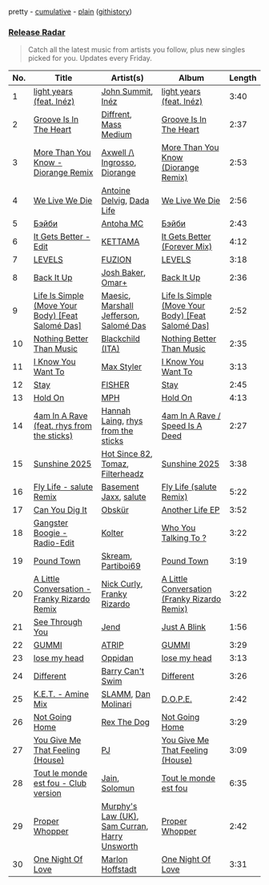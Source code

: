pretty - [cumulative](/playlists/cumulative/Release%20Radar.md) - [plain](/playlists/plain/37i9dQZEVXbsudmxBFKW7G) ([githistory](https://github.githistory.xyz/vitokorn/spotify-playlist-archive/blob/master/playlists/plain/37i9dQZEVXbsudmxBFKW7G))
### [Release Radar](https://open.spotify.com/playlist/37i9dQZEVXbsudmxBFKW7G)

> Catch all the latest music from artists you follow, plus new singles picked for you. Updates every Friday.

| No. | Title | Artist(s) | Album | Length |
|---|---|---|---|---|
| 1 | [light years (feat. Inéz)](https://open.spotify.com/track/2wRKES8HKm4EutRHz7JD1x) | [John Summit](https://open.spotify.com/artist/7kNqXtgeIwFtelmRjWv205), [Inéz](https://open.spotify.com/artist/6zBax4hSAI1BJYgwF61EP5) | [light years (feat. Inéz)](https://open.spotify.com/album/3Ze2F3oYCJnaotDZBVWMkI) | 3:40 |
| 2 | [Groove Is In The Heart](https://open.spotify.com/track/1o4sWd8EwR7DK2zVmtmckH) | [Diffrent](https://open.spotify.com/artist/7mycnkT3eOskxxGbN9skkV), [Mass Medium](https://open.spotify.com/artist/4XpxlgcEnxaBDaAO7V1XvH) | [Groove Is In The Heart](https://open.spotify.com/album/3riCNzeuaeSfwVWNfHVtEf) | 2:37 |
| 3 | [More Than You Know - Diorange Remix](https://open.spotify.com/track/41GNxUO5Ud4SJJRfKSHTFf) | [Axwell /\ Ingrosso](https://open.spotify.com/artist/2XnBwblw31dfGnspMIwgWz), [Diorange](https://open.spotify.com/artist/1BKMGwVQOhbkZ1xEiPH2k3) | [More Than You Know (Diorange Remix)](https://open.spotify.com/album/12wSfSndnput2c59GD9yCb) | 2:53 |
| 4 | [We Live We Die](https://open.spotify.com/track/7xginXAVYeJF1MrQym9JXv) | [Antoine Delvig](https://open.spotify.com/artist/5akjwT4cQGhi5DLknDb0Wl), [Dada Life](https://open.spotify.com/artist/00sAT5YX8W3xNd1EuqyHw9) | [We Live We Die](https://open.spotify.com/album/7GArWBjK4zW1C0FiPJvlaP) | 2:56 |
| 5 | [Бэйби](https://open.spotify.com/track/5fh4xILf9og3yXO4e7W9NG) | [Antoha MC](https://open.spotify.com/artist/6OqmKFaRcw0f23m5PQ9CrL) | [Бэйби](https://open.spotify.com/album/7Jux0iN66czZn26OUnxne6) | 2:43 |
| 6 | [It Gets Better - Edit](https://open.spotify.com/track/1e2n2qovOIYRJZZm875RHo) | [KETTAMA](https://open.spotify.com/artist/3an9rnsXKPCAMlZgH4A0n4) | [It Gets Better (Forever Mix)](https://open.spotify.com/album/1nQ8tCFXhFZ8RXJbqTPplO) | 4:12 |
| 7 | [LEVELS](https://open.spotify.com/track/55DwjFdPowTjzvukCzJEho) | [FUZION](https://open.spotify.com/artist/6Onz7lRkfK9vCyZDEKoFmB) | [LEVELS](https://open.spotify.com/album/6NY5wQbp6jqj4zODypYID9) | 3:18 |
| 8 | [Back It Up](https://open.spotify.com/track/5bdKaYnig6IqBsQQqBUjHm) | [Josh Baker](https://open.spotify.com/artist/4zf8Awb8y1X9qwL4oiVRd6), [Omar+](https://open.spotify.com/artist/06HO1b1nd4kQzRakdZBTSc) | [Back It Up](https://open.spotify.com/album/3zmA0CrYMwFY92X9DkK2fY) | 2:36 |
| 9 | [Life Is Simple (Move Your Body) [Feat Salomé Das]](https://open.spotify.com/track/6sgYrldk8IdtSERq4eGZj1) | [Maesic](https://open.spotify.com/artist/1GO0BdzMo0I4HNHfbaLbKZ), [Marshall Jefferson](https://open.spotify.com/artist/2Di8r9df6xjyj6CVOqbGVz), [Salomé Das](https://open.spotify.com/artist/6OZuVLUPd9v4yEOTjwZz77) | [Life Is Simple (Move Your Body) [Feat Salomé Das]](https://open.spotify.com/album/4btj2RrBqE3GZ2azpFrWuo) | 2:52 |
| 10 | [Nothing Better Than Music](https://open.spotify.com/track/4eZafPjosGlJF6QVxeTdUS) | [Blackchild (ITA)](https://open.spotify.com/artist/0UVthdD1eqqsoNLX9ek4Xb) | [Nothing Better Than Music](https://open.spotify.com/album/0cBWTiLeGxFpAk5JwbX9S3) | 2:35 |
| 11 | [I Know You Want To](https://open.spotify.com/track/3qhf5WajCHsJibQ7cQ2qYS) | [Max Styler](https://open.spotify.com/artist/3NKKngINK1tP6BFy0WOyWk) | [I Know You Want To](https://open.spotify.com/album/60xGclNsYuzGqMfhUW4nXE) | 3:13 |
| 12 | [Stay](https://open.spotify.com/track/2meQtvGUcrqgEj4lTmQgfd) | [FISHER](https://open.spotify.com/artist/1VJ0briNOlXRtJUAzoUJdt) | [Stay](https://open.spotify.com/album/13KdVYCKtHHmpI4mn4WYRK) | 2:45 |
| 13 | [Hold On](https://open.spotify.com/track/6pCrx0kmrXsXlMfKK9KksT) | [MPH](https://open.spotify.com/artist/62SCu33InHVq97VaWw3eof) | [Hold On](https://open.spotify.com/album/5EE83YjGBKzM6x5O9AT9rN) | 4:13 |
| 14 | [4am In A Rave (feat. rhys from the sticks)](https://open.spotify.com/track/5Q7g7bfuumI3oF9GaVtxWP) | [Hannah Laing](https://open.spotify.com/artist/1QEd635szhierW6gzRiS1o), [rhys from the sticks](https://open.spotify.com/artist/4tmqN5uP0Aj50ylHgfwvVa) | [4am In A Rave / Speed Is A Deed](https://open.spotify.com/album/7ngZxqJrBFRp5ijYA68orJ) | 2:27 |
| 15 | [Sunshine 2025](https://open.spotify.com/track/5uTjgnvttrNUfVFETRJ8TP) | [Hot Since 82](https://open.spotify.com/artist/1tRBmMtER4fGrzrt8O9VpS), [Tomaz](https://open.spotify.com/artist/3GXiP6aI7feec8YTvLJfwf), [Filterheadz](https://open.spotify.com/artist/6XqUjMGrl5jFwwyQ6hheit) | [Sunshine 2025](https://open.spotify.com/album/6EOLwD4dOgXcZ3G4QpYwtC) | 3:38 |
| 16 | [Fly Life - salute Remix](https://open.spotify.com/track/3LTHqCkYnYtqTYDqoi3FPl) | [Basement Jaxx](https://open.spotify.com/artist/4YrKBkKSVeqDamzBPWVnSJ), [salute](https://open.spotify.com/artist/1np8xozf7ATJZDi9JX8Dx5) | [Fly Life (salute Remix)](https://open.spotify.com/album/1h4I9xCeVDCmnQ0ZU9sUE1) | 5:22 |
| 17 | [Can You Dig It](https://open.spotify.com/track/0NNhBuMpSGu6U6ARWSk9N8) | [Obskür](https://open.spotify.com/artist/29MTNlaVntQaQiDyj8KGwx) | [Another Life EP](https://open.spotify.com/album/1XyXQLugMdGNNyk34i6mRb) | 3:52 |
| 18 | [Gangster Boogie - Radio-Edit](https://open.spotify.com/track/0EMrYjvRTAB86EgslzOLq8) | [Kolter](https://open.spotify.com/artist/2Invsp3HSrAeJy4u7Retry) | [Who You Talking To ?](https://open.spotify.com/album/3jaXPHRq3JEZa4hzfYGhFc) | 3:22 |
| 19 | [Pound Town](https://open.spotify.com/track/61yXM2XDYQkjWJsydNtwTz) | [Skream](https://open.spotify.com/artist/2jbP92oFLWqPqogflK1wlW), [Partiboi69](https://open.spotify.com/artist/0CutULGVZ24wOr1HHYoEOL) | [Pound Town](https://open.spotify.com/album/6oqFuZKIyU7FKnk4RyjXET) | 3:19 |
| 20 | [A Little Conversation - Franky Rizardo Remix](https://open.spotify.com/track/7C1sr5rt34jC1zlEXMWOJH) | [Nick Curly](https://open.spotify.com/artist/5WI60lKXG4mP2OPyt8pyQ2), [Franky Rizardo](https://open.spotify.com/artist/2UgphhGSlC9QWgaZWUOCkl) | [A Little Conversation (Franky Rizardo Remix)](https://open.spotify.com/album/6uFFzJ60n5AOFgB2zS1xGt) | 3:22 |
| 21 | [See Through You](https://open.spotify.com/track/1eLQCKC8NAPhLPjiggVNCS) | [Jend](https://open.spotify.com/artist/56WlN4e9YbaEI8KdXaFgTN) | [Just A Blink](https://open.spotify.com/album/1vUqm6iCiisZliOXJkUI3j) | 1:56 |
| 22 | [GUMMI](https://open.spotify.com/track/4CE1DeTAXDCdbUBhlPtt03) | [ATRIP](https://open.spotify.com/artist/4fu0Er7pG6kZZa7Awf3NMI) | [GUMMI](https://open.spotify.com/album/7o1afJdvf4oDB98Pkw7JrF) | 3:29 |
| 23 | [lose my head](https://open.spotify.com/track/1KvFu6zoNcPc6TvjykGtPr) | [Oppidan](https://open.spotify.com/artist/338p7qzZTDJSHJzSjIZMFK) | [lose my head](https://open.spotify.com/album/6uZQgll8GIBJ2KvAfW5TtE) | 3:13 |
| 24 | [Different](https://open.spotify.com/track/7x8FCh3aNU7YrYUSTVGHv6) | [Barry Can't Swim](https://open.spotify.com/artist/0vTVU0KH0CVzijsoKGsTPl) | [Different](https://open.spotify.com/album/2Du9S3uLn4IsAK3R7IqEOY) | 3:26 |
| 25 | [K.E.T. - Amine Mix](https://open.spotify.com/track/2lHQRWqKnLuFHl52CypW2X) | [SLAMM](https://open.spotify.com/artist/1MXqVY3BMc0RaQYu05MVpn), [Dan Molinari](https://open.spotify.com/artist/2LXI2TTxPC81l79b2ZGWRE) | [D.O.P.E.](https://open.spotify.com/album/7GqNwkZzWJhUIndPE7KF4d) | 2:42 |
| 26 | [Not Going Home](https://open.spotify.com/track/0IZVjZNdDhjb1pXydPA6AU) | [Rex The Dog](https://open.spotify.com/artist/5zbQoW1WWTzvITE8w4ckoC) | [Not Going Home](https://open.spotify.com/album/5xmMohRmdN6r1DnOcnqNFC) | 3:29 |
| 27 | [You Give Me That Feeling (House)](https://open.spotify.com/track/66xdw91kfYHedMovRbJoFM) | [PJ](https://open.spotify.com/artist/1D94AtRDjUWq9Ai1kw2Vn2) | [You Give Me That Feeling (House)](https://open.spotify.com/album/6KzBRyxv0uT9BmhecGg4dK) | 3:09 |
| 28 | [Tout le monde est fou - Club version](https://open.spotify.com/track/1LIl33nypV0BZhHVUZ6dEU) | [Jain](https://open.spotify.com/artist/2HHmvvSQ44ePDH7IKVzgK0), [Solomun](https://open.spotify.com/artist/5wJK4kQAkVGjqM9x46KQOC) | [Tout le monde est fou](https://open.spotify.com/album/121NvqR0PtSYNe3rFP6KnV) | 6:35 |
| 29 | [Proper Whopper](https://open.spotify.com/track/0jDYMxl9oJRNPOnVKKVaZW) | [Murphy's Law (UK)](https://open.spotify.com/artist/1q85MRE0aEF6NfZQdlMrl1), [Sam Curran](https://open.spotify.com/artist/4BBFBtFx8apgzn34zfXIdA), [Harry Unsworth](https://open.spotify.com/artist/1cS0sZXi7K2blpbendbE2A) | [Proper Whopper](https://open.spotify.com/album/7cGuSvxH6gsyygZOQZQrGb) | 2:42 |
| 30 | [One Night Of Love](https://open.spotify.com/track/0yKN9B3jYONUyvqrGkNUPX) | [Marlon Hoffstadt](https://open.spotify.com/artist/0HHa7ZJZxUQlg5l2mB0N0f) | [One Night Of Love](https://open.spotify.com/album/1zez4j3KxpibZsH4ztNerl) | 3:31 |